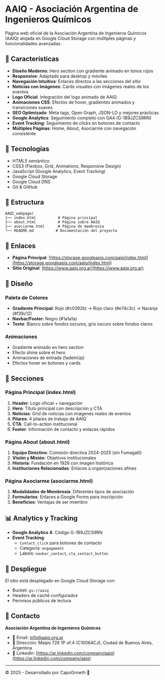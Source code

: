 # AAIQ - Asociación Argentina de Ingenieros Químicos

Página web oficial de la Asociación Argentina de Ingenieros Químicos (AAIQ) alojada en Google Cloud Storage con múltiples páginas y funcionalidades avanzadas.

## 🌟 Características

- **Diseño Moderno**: Hero section con gradiente animado en tonos rojos
- **Responsive**: Adaptado para desktop y móviles
- **Navegación Intuitiva**: Enlaces directos a las secciones del sitio
- **Noticias con Imágenes**: Cards visuales con imágenes reales de los eventos
- **Logo Oficial**: Integración del logo animado de AAIQ
- **Animaciones CSS**: Efectos de hover, gradientes animados y transiciones suaves
- **SEO Optimizado**: Meta tags, Open Graph, JSON-LD y mejores prácticas
- **Google Analytics**: Seguimiento completo con GA4 (G-1B9JZCS9RN)
- **Event Tracking**: Seguimiento de clicks en botones de contacto
- **Múltiples Páginas**: Home, About, Asociarme con navegación consistente

## 🚀 Tecnologías

- HTML5 semántico
- CSS3 (Flexbox, Grid, Animations, Responsive Design)
- JavaScript (Google Analytics, Event Tracking)
- Google Cloud Storage
- Google Cloud DNS
- Git & GitHub

## 📁 Estructura

```
AAQI_webpage/
├── index.html          # Página principal
├── about.html          # Página sobre AAIQ
├── asociarme.html      # Página de membresía
└── README.md          # Documentación del proyecto
```

## 🔗 Enlaces

- **Página Principal**: [https://storage.googleapis.com/aaiq/index.html](https://storage.googleapis.com/aaiq/index.html)
- **Sitio Original**: [https://www.aaiq.org.ar](https://www.aaiq.org.ar)

## 🎨 Diseño

### Paleta de Colores
- **Gradiente Principal**: Rojo (#c0392b) → Rojo claro (#e74c3c) → Naranja (#f39c12)
- **Navbar/Footer**: Negro (#1a1a1a)
- **Texto**: Blanco sobre fondos oscuros, gris oscuro sobre fondos claros

### Animaciones
- Gradiente animado en hero section
- Efecto shine sobre el hero
- Animaciones de entrada (fadeInUp)
- Efectos hover en botones y cards

## 📱 Secciones

### Página Principal (index.html)
1. **Header**: Logo oficial + navegación
2. **Hero**: Título principal con descripción y CTA
3. **Noticias**: Grid de noticias con imágenes reales de eventos
4. **Pilares**: 4 pilares de trabajo de AAIQ
5. **CTA**: Call-to-action institucional
6. **Footer**: Información de contacto y enlaces rápidos

### Página About (about.html)
1. **Equipo Directivo**: Comisión directiva 2024-2025 (sin Fumagalli)
2. **Visión y Misión**: Objetivos institucionales
3. **Historia**: Fundación en 1928 con imagen histórica
4. **Instituciones Relacionadas**: Enlaces a organizaciones afines

### Página Asociarme (asociarme.html)
1. **Modalidades de Membresía**: Diferentes tipos de asociación
2. **Formularios**: Enlaces a Google Forms para inscripción
3. **Beneficios**: Ventajas de ser miembro

## 📊 Analytics y Tracking

- **Google Analytics 4**: Código G-1B9JZCS9RN
- **Event Tracking**: 
  - `Contact_click` para botones de contacto
  - Categoría: `engagement`
  - Labels: `navbar_contact`, `cta_contact_button`

## 🔧 Despliegue

El sitio está desplegado en Google Cloud Storage con:
- Bucket: `gs://aaiq`
- Headers de caché configurados
- Permisos públicos de lectura

## 📧 Contacto

**Asociación Argentina de Ingenieros Químicos**
- 📧 Email: info@aaiq.org.ar
- 🏢 Dirección: Maipú 726 1P of:4 (C1006ACJ), Ciudad de Buenos Aires, Argentina
- 💼 LinkedIn: [https://ar.linkedin.com/company/aaiq](https://ar.linkedin.com/company/aaiq)

---

© 2025 - Desarrollado por CapoGrowth 🚀 